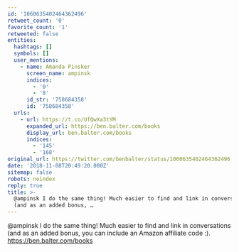 ```yaml
---
id: '1060635402464362496'
retweet_count: '0'
favorite_count: '1'
retweeted: false
entities:
  hashtags: []
  symbols: []
  user_mentions:
    - name: Amanda Pinsker
      screen_name: ampinsk
      indices:
        - '0'
        - '8'
      id_str: '758684358'
      id: '758684358'
  urls:
    - url: https://t.co/UfQwXa3tYM
      expanded_url: https://ben.balter.com/books
      display_url: ben.balter.com/books
      indices:
        - '145'
        - '168'
original_url: https://twitter.com/benbalter/status/1060635402464362496
date: '2018-11-08T20:49:20.000Z'
sitemap: false
robots: noindex
reply: true
title: >-
  @ampinsk I do the same thing! Much easier to find and link in conversations
  (and as an added bonus, …
---
```


@ampinsk I do the same thing! Much easier to find and link in conversations (and as an added bonus, you can include an Amazon affiliate code :). https://ben.balter.com/books